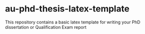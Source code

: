 # au-phd-thesis-latex-template
This repository contains a basic latex template for writing your PhD dissertation or Qualification Exam report 
